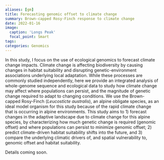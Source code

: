 ```yaml
---
aliases: [gm]
title: Forecasting genomic offset to climate change
summary: Brown-capped Rosy-Finch response to climate change
date: 2022-01-16
image:
  caption: 'Longs Peak'
  focal_point: Smart
tags:
categories: Genomics
---
```


In this study, I focus on the use of ecological genomics to forecast climate change impacts. Climate change is affecting biodiversity by causing changes in habitat suitability and disrupting genetic-environment associations underlying local adaptation. While these processes are commonly studied independently, here we provide an integrated analysis of whole-genome sequence and ecological data to study how climate change may affect where populations can persist, and the magnitude of genetic change required to adapt to changing conditions. We use the Brown-capped Rosy-Finch (*Leucosticte australis*), an alpine obligate species, as an ideal model organism for this study because of the rapid climate change that is occurring in alpine environments. This study aims to 1) forecast changes in the adaptive landscape due to climate change for this alpine species, by characterizing how much genetic change is required (genomic offset) and where populations can persist to minimize genomic offset; 2) predict climate-driven habitat suitability shifts into the future, and 3) compare the underlying climatic drivers of, and spatial vulnerability to, genomic offset and habitat suitability.

Details coming soon.